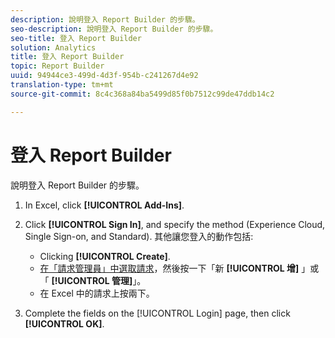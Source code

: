 ```yaml
---
description: 說明登入 Report Builder 的步驟。
seo-description: 說明登入 Report Builder 的步驟。
seo-title: 登入 Report Builder
solution: Analytics
title: 登入 Report Builder
topic: Report Builder
uuid: 94944ce3-499d-4d3f-954b-c241267d4e92
translation-type: tm+mt
source-git-commit: 8c4c368a84ba5499d85f0b7512c99de47ddb14c2

---
```



# 登入 Report Builder

說明登入 Report Builder 的步驟。

1. In Excel, click **[!UICONTROL Add-Ins]**.
1. Click **[!UICONTROL Sign In]**, and specify the method (Experience Cloud, Single Sign-on, and Standard). 其他讓您登入的動作包括:

   * Clicking **[!UICONTROL Create]**.
   * [在「請求管理員」中選取請求](/help/analyze/report-builder/manage-requests/r-arb-manage-requests.md)，然後按一下「新 **[!UICONTROL 增]** 」或「 **[!UICONTROL 管理]**」。
   * 在 Excel 中的請求上按兩下。

1. Complete the fields on the [!UICONTROL Login] page, then click **[!UICONTROL OK]**.

